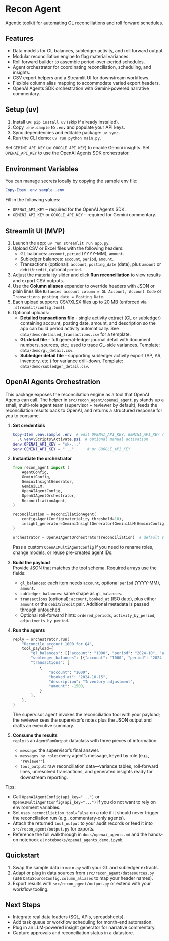 ﻿# Recon Agent

Agentic toolkit for automating GL reconciliations and roll forward schedules.

## Features
- Data models for GL balances, subledger activity, and roll forward output.
- Modular reconciliation engine to flag material variances.
- Roll forward builder to assemble period-over-period schedules.
- Agent orchestrator for coordinating reconciliation, scheduling, and insights.
- CSV export helpers and a Streamlit UI for downstream workflows.
- Flexible column alias mapping to accommodate varied export headers.
- OpenAI Agents SDK orchestration with Gemini-powered narrative commentary.

## Setup (uv)
1. Install uv: `pip install uv` (skip if already installed).
2. Copy `.env.sample` to `.env` and populate your API keys.
3. Sync dependencies and editable package: `uv sync`.
4. Run the CLI demo: `uv run python main.py`.

Set `GEMINI_API_KEY` (or `GOOGLE_API_KEY`) to enable Gemini insights. Set `OPENAI_API_KEY` to use the OpenAI Agents SDK orchestrator.

## Environment Variables
You can manage secrets locally by copying the sample env file:
```powershell
Copy-Item .env.sample .env
```
Fill in the following values:
- `OPENAI_API_KEY` – required for the OpenAI Agents SDK.
- `GEMINI_API_KEY` or `GOOGLE_API_KEY` – required for Gemini commentary.

## Streamlit UI (MVP)
1. Launch the app: `uv run streamlit run app.py`.
2. Upload CSV or Excel files with the following headers:
   - GL balances: `account`, `period` (YYYY-MM), `amount`.
   - Subledger balances: `account`, `period`, `amount`.
   - Transactions (optional): `account`, `posting_date` (date), plus `amount` or `debit`/`credit`, optional `period`.
3. Adjust the materiality slider and click **Run reconciliation** to view results and export CSV outputs.
4. Use the **Column aliases** expander to override headers with JSON or plain lines like `Balances account column = GL Account, Account Code` or `Transactions posting date = Posting Date`.
5. Each upload supports CSV/XLSX files up to 20 MB (enforced via `.streamlit/config.toml`).
6. Optional uploads:
   - **Detailed transactions file** - single activity extract (GL or subledger) containing account, posting date, amount, and description so the app can build period activity automatically. See `data/demo/detailed_transactions.csv` for a template.
   - **GL detail file** - full general-ledger journal detail with document numbers, sources, etc.; used to trace GL-side variances. Template: `data/demo/gl_detail.csv`.
   - **Subledger detail file** - supporting subledger activity export (AP, AR, inventory, etc.) for variance drill-down. Template: `data/demo/subledger_detail.csv`.

## OpenAI Agents Orchestration
This package exposes the reconciliation engine as a tool that OpenAI Agents can call. The helper in `src/recon_agent/openai_agent.py` stands up a small, multi-role agent team (supervisor + reviewer by default), feeds the reconciliation results back to OpenAI, and returns a structured response for you to consume.

1. **Set credentials**  
   ```powershell
   Copy-Item .env.sample .env  # edit OPENAI_API_KEY, GEMINI_API_KEY / GOOGLE_API_KEY
   . .\.venv\Scripts\Activate.ps1  # optional manual activation
   $env:OPENAI_API_KEY = "sk-..."
   $env:GEMINI_API_KEY = "..."      # or GOOGLE_API_KEY
   ```

2. **Instantiate the orchestrator**  
   ```python
   from recon_agent import (
       AgentConfig,
       GeminiConfig,
       GeminiInsightGenerator,
       GeminiLLM,
       OpenAIAgentConfig,
       OpenAIAgentOrchestrator,
       ReconciliationAgent,
   )

   reconciliation = ReconciliationAgent(
       config=AgentConfig(materiality_threshold=10),
       insight_generator=GeminiInsightGenerator(GeminiLLM(GeminiConfig())),
   )

   orchestrator = OpenAIAgentOrchestrator(reconciliation)  # default supervisor + reviewer roles
   ```

   Pass a custom `OpenAIMultiAgentConfig` if you need to rename roles, change models, or reuse pre-created agent IDs.

3. **Build the payload**  
   Provide JSON that matches the tool schema. Required arrays use the fields:
   - `gl_balances`: each item needs `account`, optional `period` (YYYY-MM), `amount`.
   - `subledger_balances`: same shape as `gl_balances`.
   - `transactions` (optional): `account`, `booked_at` (ISO date), plus either `amount` or the `debit`/`credit` pair. Additional metadata is passed through untouched.
   - Optional roll-forward hints: `ordered_periods`, `activity_by_period`, `adjustments_by_period`.

4. **Run the agents**  
   ```python
   reply = orchestrator.run(
       "Reconcile account 1000 for Q4",
       tool_payload={
           "gl_balances": [{"account": "1000", "period": "2024-10", "amount": 120000}],
           "subledger_balances": [{"account": "1000", "period": "2024-10", "amount": 118500}],
           "transactions": [
               {
                   "account": "1000",
                   "booked_at": "2024-10-15",
                   "description": "Inventory adjustment",
                   "amount": -1500,
               }
           ],
       },
   )
   ```
   The supervisor agent invokes the reconciliation tool with your payload; the reviewer sees the supervisor’s notes plus the JSON output and drafts an executive summary.

5. **Consume the results**  
   `reply` is an `AgentRunOutput` dataclass with three pieces of information:
   - `message`: the supervisor’s final answer.
   - `messages_by_role`: every agent’s message, keyed by role (e.g., `"reviewer"`).
   - `tool_output`: raw reconciliation data—variance tables, roll-forward lines, unresolved transactions, and generated insights ready for downstream reporting.

Tips:
- Call `OpenAIAgentConfig(api_key="...")` or `OpenAIMultiAgentConfig(api_key="...")` if you do not want to rely on environment variables.
- Set `uses_reconciliation_tool=False` on a role if it should never trigger the reconciliation run (e.g., commentary-only agents).
- Attach the returned `tool_output` to your audit records or feed it into `src/recon_agent/output.py` for exports.
- Reference the full walkthrough in `docs/openai_agents.md` and the hands-on notebook at `notebooks/openai_agents_demo.ipynb`.

## Quickstart
1. Swap the sample data in `main.py` with your GL and subledger extracts.
2. Adapt or plug in data sources from `src/recon_agent/datasources.py` (use `DataSourceConfig.column_aliases` to map your header names).
3. Export results with `src/recon_agent/output.py` or extend with your workflow tooling.

## Next Steps
- Integrate real data loaders (SQL, APIs, spreadsheets).
- Add task queue or workflow scheduling for month-end automation.
- Plug in an LLM-powered insight generator for narrative commentary.
- Capture approvals and reconciliation status in a datastore.

